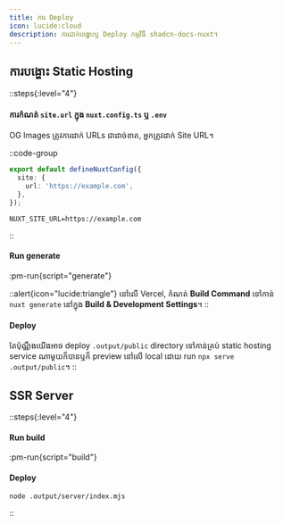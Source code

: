 ```yaml
---
title: ការ Deploy
icon: lucide:cloud
description: ការដាក់បង្ហោះឬ Deploy កម្មវិធី shadcn-docs-nuxt។
---
```


## ការបង្ហោះ Static Hosting

::steps{:level="4"}
#### ការកំណត់ `site.url` ក្នុង `nuxt.config.ts` ឬ `.env`

OG Images ត្រូវការដាក់ URLs ជាដាច់ខាត, អ្នកត្រូវដាក់ Site URL។

::code-group
```ts [nuxt.config.ts]
export default defineNuxtConfig({
  site: {
    url: 'https://example.com',
  },
});
```
```dotenv [.env]
NUXT_SITE_URL=https://example.com
```
::

#### Run generate
:pm-run{script="generate"}

::alert{icon="lucide:triangle"}
នៅលើ Vercel, កំណត់ **Build Command** ទៅកាន់ `nuxt generate` នៅក្នុង **Build & Development Settings**។
::

#### Deploy
តែប៉ុណ្ណឹងយើងអាច deploy `.output/public` directory ទៅកាន់គ្រប់ static hosting service ណាមួយក៏បានឬក៏ preview នៅលើ local ដោយ run `npx serve .output/public`។
::

## SSR Server

::steps{:level="4"}
#### Run build
:pm-run{script="build"}

#### Deploy
```shell
node .output/server/index.mjs
```
::
